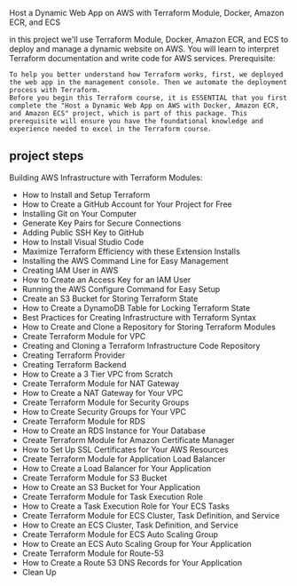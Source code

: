 
Host a Dynamic Web App on AWS with Terraform Module, Docker, Amazon ECR, and ECS

in this project we'll use Terraform Module, Docker, Amazon ECR, and ECS to deploy and manage a dynamic website on AWS. You will learn to interpret Terraform documentation and write code for AWS services.
Prerequisite:

    To help you better understand how Terraform works, first, we deployed the web app in the management console. Then we automate the deployment process with Terraform. 
    Before you begin this Terraform course, it is ESSENTIAL that you first complete the "Host a Dynamic Web App on AWS with Docker, Amazon ECR, and Amazon ECS" project, which is part of this package. This prerequisite will ensure you have the foundational knowledge and experience needed to excel in the Terraform course.


project steps
-------------

Building AWS Infrastructure with Terraform Modules:
- How to Install and Setup Terraform
- How to Create a GitHub Account for Your Project for Free
- Installing Git on Your Computer
- Generate Key Pairs for Secure Connections
- Adding Public SSH Key to GitHub
- How to Install Visual Studio Code
- Maximize Terraform Efficiency with these Extension Installs
- Installing the AWS Command Line for Easy Management
- Creating IAM User in AWS
- How to Create an Access Key for an IAM User
- Running the AWS Configure Command for Easy Setup
- Create an S3 Bucket for Storing Terraform State
- How to Create a DynamoDB Table for Locking Terraform State
- Best Practices for Creating Infrastructure with Terraform Syntax
- How to Create and Clone a Repository for Storing Terraform Modules
- Create Terraform Module for VPC
- Creating and Cloning a Terraform Infrastructure Code Repository
- Creating Terraform Provider
- Creating Terraform Backend
- How to Create a 3 Tier VPC from Scratch
- Create Terraform Module for NAT Gateway
- How to Create a NAT Gateway for Your VPC
- Create Terraform Module for Security Groups
- How to Create Security Groups for Your VPC
- Create Terraform Module for RDS
- How to Create an RDS Instance for Your Database
- Create Terraform Module for Amazon Certificate Manager
- How to Set Up SSL Certificates for Your AWS Resources
- Create Terraform Module for Application Load Balancer
- How to Create a Load Balancer for Your Application
- Create Terraform Module for S3 Bucket
- How to Create an S3 Bucket for Your Application
- Create Terraform Module for Task Execution Role
- How to Create a Task Execution Role for Your ECS Tasks
- Create Terraform Module for ECS Cluster, Task Definition, and Service
- How to Create an ECS Cluster, Task Definition, and Service
- Create Terraform Module for ECS Auto Scaling Group
- How to Create an ECS Auto Scaling Group for Your Application
- Create Terraform Module for Route-53
- How to Create a Route 53 DNS Records for Your Application
- Clean Up

